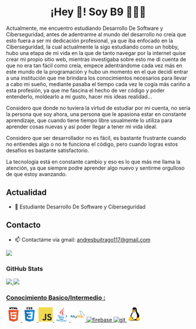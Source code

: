 

## <h1 align="center">¡Hey 👋! Soy B9 👨🏻‍💻</h1>

Actualmente, me encuentro estudiando Desarrollo De Software y Ciberseguridad, antes de adentrarme al mundo del desarrollo no creía que esto fuera a ser mi dedicación profesional, ya que iba enfocado en la Ciberseguridad, la cual actualmente la sigo estudiando como un hobby, hubo una etapa de mi vida en la que de tanto navegar por la internet quise crear mi propio sitio web, mientras investigaba sobre esto me di cuenta de que no era tan fácil como creía, empece adentrándome cada vez más en este mundo de la programación y hubo un momento en el que decidí entrar a una institución que me brindara los conocimientos necesarios para llevar a cabo mi sueño, mediante pasaba el tiempo cada vez le cogía más cariño a esta profesión, ya que me fascina el hecho de ver código y poder entenderlo, moldearlo a mi gusto, hacer mis ideas realidad...

Considero que donde no tuviera la virtud de estudiar por mi cuenta, no sería la persona que soy ahora, una persona que le apasiona estar en constante aprendizaje, que cuando tiene tiempo libre usualmente lo utiliza para aprender cosas nuevas y así poder llegar a tener mi vida ideal.

Considero que ser desarrollador no es fácil, es bastante frustrante cuando no entiendes algo o no te funciona el código, pero cuando logras estos desafíos es bastante satisfactorio.

La tecnología está en constante cambio y eso es lo que más me llama la atención, ya que siempre podre aprender algo nuevo y sentirme orgulloso de que estoy avanzando.

## Actualidad
- 🌱  Estudiante Desarrollo De Software y Ciberseguridad

## Contacto
- 📫  Contactáme via gmail: andresbuitrago117@gmail.com
<div> 
  <a href = "mailto:andresbuitrago117@gmail.com"><img src="https://img.shields.io/badge/-Gmail-%23333?style=for-the-badge&logo=gmail&logoColor=white" target="_blank"></a>
</div>

<div display: inline-block; >
<h3 align="left"> GitHub Stats</h3>
  <a href="https://github.com/dev-b9">
  <img height="160em" src="https://github-readme-stats.vercel.app/api?username=Dev-B9&show_icons=true&theme=dark&include_all_commits=true&count_private=true"/>
  <img height="160em" src="https://github-readme-stats.vercel.app/api/top-langs/?username=dev-b9&layout=compact&langs_count=7&theme=dark"/>
</div>

<h3 align="left">Conocimiento Basico/Intermedio :</h3>
<p align="left"> <a href="https://www.w3.org/html/" target="_blank" rel="noreferrer"> <img src="https://raw.githubusercontent.com/devicons/devicon/master/icons/html5/html5-original-wordmark.svg" alt="html5" width="40" height="40"/> </a><a href="https://www.w3schools.com/css/" target="_blank" rel="noreferrer"> <img src="https://raw.githubusercontent.com/devicons/devicon/master/icons/css3/css3-original-wordmark.svg" alt="css3" width="40" height="40"/> </a><a href="https://developer.mozilla.org/en-US/docs/Web/JavaScript" target="_blank" rel="noreferrer"> <img src="https://raw.githubusercontent.com/devicons/devicon/master/icons/javascript/javascript-original.svg" alt="javascript" width="40" height="40"/> </a><a href="https://www.java.com" target="_blank" rel="noreferrer"> <img src="https://raw.githubusercontent.com/devicons/devicon/master/icons/java/java-original.svg" alt="java" width="40" height="40"/> </a> <a href="https://www.mysql.com/" target="_blank" rel="noreferrer"> <img src="https://raw.githubusercontent.com/devicons/devicon/master/icons/mysql/mysql-original-wordmark.svg" alt="mysql" width="40" height="40"/> </a> <a href="https://firebase.google.com/" target="_blank" rel="noreferrer"> <img src="https://www.vectorlogo.zone/logos/firebase/firebase-icon.svg" alt="firebase" width="40" height="40"/> </a>
<a href="https://git-scm.com/" target="_blank" rel="noreferrer"> <img src="https://www.vectorlogo.zone/logos/git-scm/git-scm-icon.svg" alt="git" width="40" height="40"/> </a> 
<a href="https://www.linux.org/" target="_blank" rel="noreferrer"> <img src="https://raw.githubusercontent.com/devicons/devicon/master/icons/linux/linux-original.svg" alt="linux" width="40" height="40"/> </a> </p>



